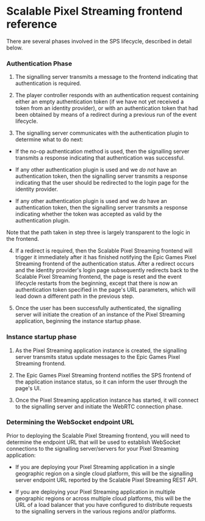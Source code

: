 # Scalable Pixel Streaming frontend reference

There are several phases involved in the SPS lifecycle, described in detail below.

### Authentication Phase

1) The signalling server transmits a message to the frontend indicating that authentication is required.

2) The player controller responds with an authentication request containing either an empty authentication token (if we have not yet received a token from an identity provider), or with an authentication token that had been obtained by means of a redirect during a previous run of the event lifecycle.

3) The signalling server communicates with the authentication plugin to determine what to do next:

- If the no-op authentication method is used, then the signalling server transmits a response indicating that authentication was successful.

- If any other authentication plugin is used and we _do not_ have an authentication token, then the signalling server transmits a response indicating that the user should be redirected to the login page for the identity provider.

- If any other authentication plugin is used and we _do_ have an authentication token, then the signalling server transmits a response indicating whether the token was accepted as valid by the authentication plugin.

Note that the path taken in step three is largely transparent to the logic in the frontend.

4) If a redirect is required, then the Scalable Pixel Streaming frontend will trigger it immediately after it has finished notifying the Epic Games Pixel Streaming frontend of the authentication status. After a redirect occurs and the identity provider's login page subsequently redirects back to the Scalable Pixel Streaming frontend, the page is reset and the event lifecycle restarts from the beginning, except that there is now an authentication token specified in the page's URL parameters, which will lead down a different path in the previous step.

5) Once the user has been successfully authenticated, the signalling server will initiate the creation of an instance of the Pixel Streaming application, beginning the instance startup phase.

### Instance startup phase

1) As the Pixel Streaming application instance is created, the signalling server transmits status update messages to the Epic Games Pixel Streaming frontend.

2) The Epic Games Pixel Streaming frontend notifies the SPS frontend of the application instance status, so it can inform the user through the page's UI.

3) Once the Pixel Streaming application instance has started, it will connect to the signalling server and initiate the WebRTC connection phase.

### Determining the WebSocket endpoint URL

Prior to deploying the Scalable Pixel Streaming frontend, you will need to determine the endpoint URL that will be used to establish WebSocket connections to the signalling server/servers for your Pixel Streaming application:

- If you are deploying your Pixel Streaming application in a single geographic region on a single cloud platform, this will be the signalling server endpoint URL reported by the Scalable Pixel Streaming REST API.

- If you are deploying your Pixel Streaming application in multiple geographic regions or across multiple cloud platforms, this will be the URL of a load balancer that you have configured to distribute requests to the signalling servers in the various regions and/or platforms.
